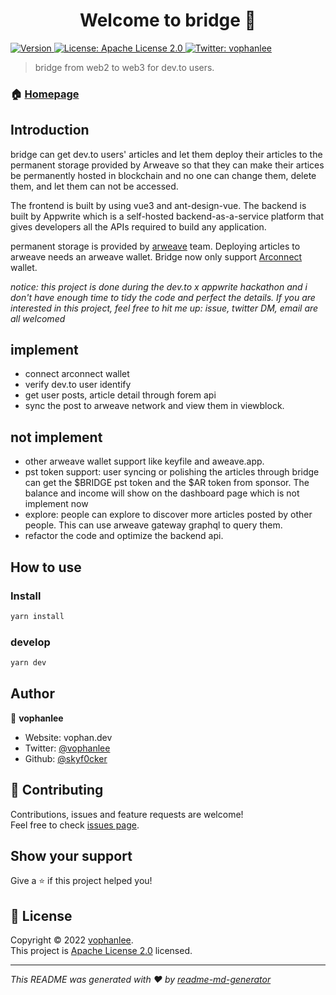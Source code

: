 <h1 align="center">Welcome to bridge 👋</h1>
<p>
  <a href="https://www.npmjs.com/package/bridge" target="_blank">
    <img alt="Version" src="https://img.shields.io/npm/v/bridge.svg">
  </a>
  <a href="https://github.com/skyf0cker/bridge/blob/master/LICENSE" target="_blank">
    <img alt="License: Apache License 2.0" src="https://img.shields.io/badge/License-Apache License 2.0-yellow.svg" />
  </a>
  <a href="https://twitter.com/vophanlee" target="_blank">
    <img alt="Twitter: vophanlee" src="https://img.shields.io/twitter/follow/vophanlee.svg?style=social" />
  </a>
</p>

> bridge from web2 to web3 for dev.to users. 

### 🏠 [Homepage](https://github.com/skyf0cker/bridge)

## Introduction
bridge can get dev.to users' articles and let them deploy their articles to the permanent storage provided by Arweave so that they can make their artices be permanently hosted in blockchain and no one can change them, delete them, and let them can not be accessed.

The frontend is built by using vue3 and ant-design-vue. The backend is built by Appwrite which is a self-hosted backend-as-a-service platform that gives developers all the APIs required to build any application.

permanent storage is provided by [arweave](https://www.arweave.org/) team. Deploying articles to arweave needs an arweave wallet.
Bridge now only support [Arconnect](https://www.arconnect.io/) wallet.

*notice: this project is done during the dev.to x appwrite hackathon and i don't have enough time to tidy the code and perfect the details. If you are interested in this project, feel free to hit me up: issue, twitter DM, email are all welcomed*

## implement
- connect arconnect wallet
- verify dev.to user identify 
- get user posts, article detail through forem api
- sync the post to arweave network and view them in viewblock.

## not implement 
- other arweave wallet support like keyfile and aweave.app.
- pst token support: user syncing or polishing the articles through bridge can get the $BRIDGE pst token and the $AR token from sponsor. The balance and income will show on the dashboard page which is not implement now
- explore: people can explore to discover more articles posted by other people. This can use arweave gateway graphql to query them.
- refactor the code and optimize the backend api.

## How to use
### Install

```sh
yarn install
```

### develop

```sh
yarn dev
```

## Author

👤 **vophanlee**

* Website: vophan.dev
* Twitter: [@vophanlee](https://twitter.com/vophanlee)
* Github: [@skyf0cker](https://github.com/skyf0cker)

## 🤝 Contributing

Contributions, issues and feature requests are welcome!<br />Feel free to check [issues page](https://github.com/skyf0cker/bridge/issues). 

## Show your support

Give a ⭐️ if this project helped you!

## 📝 License

Copyright © 2022 [vophanlee](https://github.com/skyf0cker).<br />
This project is [Apache License 2.0](https://github.com/skyf0cker/bridge/blob/master/LICENSE) licensed.

***
_This README was generated with ❤️ by [readme-md-generator](https://github.com/kefranabg/readme-md-generator)_